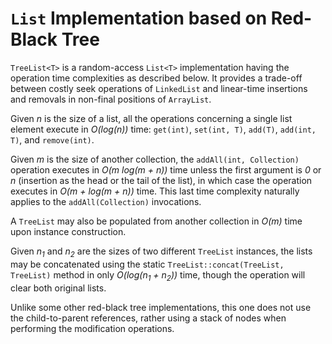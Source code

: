 # `List` Implementation based on Red-Black Tree
`TreeList<T>` is a random-access `List<T>` implementation having the operation time complexities 
as described below. It provides a trade-off between costly seek operations of `LinkedList`
and linear-time insertions and removals in non-final positions of `ArrayList`.

Given _n_ is the size of a list, all the operations concerning a single list element execute 
in _O(log(n))_ time: `get(int)`, `set(int, T)`, `add(T)`, `add(int, T)`, and `remove(int)`.

Given _m_ is the size of another collection, the `addAll(int, Collection)` operation executes 
in _O(m log(m + n))_ time unless the first argument is _0_ or _n_ (insertion as the head 
or the tail of the list), in which case the operation executes in _O(m + log(m + n))_ time.
This last time complexity naturally applies to the `addAll(Collection)` invocations.

A `TreeList` may also be populated from another collection in _O(m)_ time upon instance construction.

Given _n<sub>1</sub>_ and _n<sub>2</sub>_ are the sizes of two different `TreeList` 
instances, the lists may be concatenated using the static 
`TreeList::concat(TreeList, TreeList)` method in only 
_O(log(n<sub>1</sub> + n<sub>2</sub>))_ time, though the operation will clear 
both original lists. 

Unlike some other red-black tree implementations, this one does not use the child-to-parent
references, rather using a stack of nodes when performing the modification operations.
